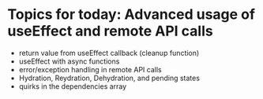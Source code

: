# Topics for today: Advanced usage of useEffect and remote API calls

- return value from useEffect callback (cleanup function)
- useEffect with async functions
- error/exception handling in remote API calls
- Hydration, Reydration, Dehydration, and pending states
- quirks in the dependencies array
